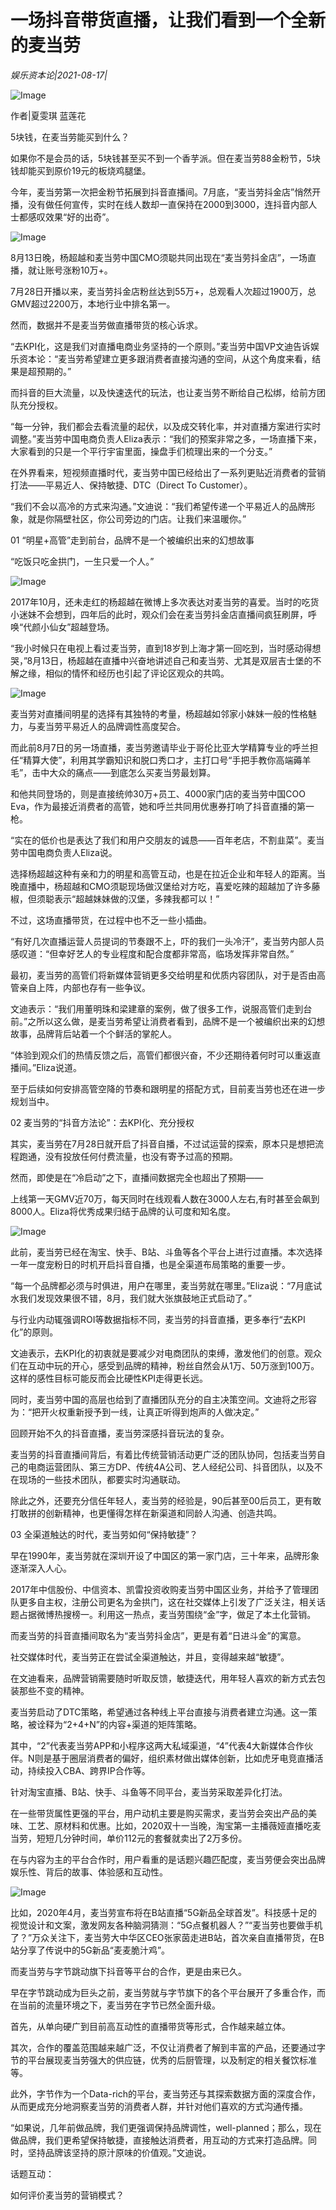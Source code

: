 # 一场抖音带货直播，让我们看到一个全新的麦当劳

*娱乐资本论|2021-08-17|*

![Image](https://inews.gtimg.com/newsapp_bt/0/13890342381/641)

作者|夏雯琪 蓝莲花

5块钱，在麦当劳能买到什么？

如果你不是会员的话，5块钱甚至买不到一个香芋派。但在麦当劳88金粉节，5块钱却能买到原价19元的板烧鸡腿堡。

今年，麦当劳第一次把金粉节拓展到抖音直播间。7月底，“麦当劳抖金店”悄然开播，没有做任何宣传，实时在线人数却一直保持在2000到3000，连抖音内部人士都感叹效果“好的出奇”。

![Image](https://inews.gtimg.com/newsapp_bt/0/13890342400/641)

8月13日晚，杨超越和麦当劳中国CMO须聪共同出现在“麦当劳抖金店”，一场直播，就让账号涨粉10万+。

7月28日开播以来，麦当劳抖金店粉丝达到55万+，总观看人次超过1900万，总GMV超过2200万，本地行业中排名第一。

然而，数据并不是麦当劳做直播带货的核心诉求。

“去KPI化，这是我们对直播电商业务坚持的一个原则。”麦当劳中国VP文迪告诉娱乐资本论：“麦当劳希望建立更多跟消费者直接沟通的空间，从这个角度来看，结果是超预期的。”

而抖音的巨大流量，以及快速迭代的玩法，也让麦当劳不断给自己松绑，给前方团队充分授权。

“每一分钟，我们都会去看流量的起伏，以及成交转化率，并对直播方案进行实时调整。”麦当劳中国电商负责人Eliza表示：“我们的预案非常之多，一场直播下来，大家看到的只是一个平行宇宙里面，操盘手们梳理出来的一个分支。”

在外界看来，短视频直播时代，麦当劳中国已经给出了一系列更贴近消费者的营销打法——平易近人、保持敏捷、DTC（Direct To Customer）。

“我们不会以高冷的方式来沟通。”文迪说：“我们希望传递一个平易近人的品牌形象，就是你隔壁社区，你公司旁边的门店。让我们来温暖你。”

01 “明星+高管”走到前台，品牌不是一个被编织出来的幻想故事

“吃饭只吃金拱门，一生只爱一个人。”

![Image](https://inews.gtimg.com/newsapp_bt/0/13890342382/641)

2017年10月，还未走红的杨超越在微博上多次表达对麦当劳的喜爱。当时的吃货小迷妹不会想到，四年后的此时，观众们会在麦当劳抖金店直播间疯狂刷屏，呼唤“代颜小仙女”超越登场。

“我小时候只在电视上看过麦当劳，直到18岁到上海才第一回吃到，当时感动得想哭，”8月13日，杨超越在直播中兴奋地讲述自己和麦当劳、尤其是双层吉士堡的不解之缘，相似的情怀和经历也引起了评论区观众的共鸣。

![Image](https://inews.gtimg.com/newsapp_bt/0/13890342407/641)

麦当劳对直播间明星的选择有其独特的考量，杨超越如邻家小妹妹一般的性格魅力，与麦当劳平易近人的品牌调性高度契合。

而此前8月7日的另一场直播，麦当劳邀请毕业于哥伦比亚大学精算专业的呼兰担任“精算大使”，利用其学霸知识和脱口秀口才，主打口号“手把手教你高端薅羊毛”，击中大众的痛点——到底怎么买麦当劳最划算。

和他共同登场的，则是直接统帅30万+员工、4000家门店的麦当劳中国COO Eva，作为最接近消费者的高管，她和呼兰共同用优惠券打响了抖音直播的第一枪。

“实在的低价也是表达了我们和用户交朋友的诚恳——百年老店，不割韭菜”。麦当劳中国电商负责人Eliza说。

选择杨超越这种有亲和力的明星和高管互动，也是在拉近企业和年轻人的距离。当晚直播中，杨超越和CMO须聪现场做汉堡给对方吃，喜爱吃辣的超越加了许多藤椒，但须聪表示“超越妹妹做的汉堡，多辣我都可以！”

不过，这场直播带货，在过程中也不乏一些小插曲。

“有好几次直播运营人员提词的节奏跟不上，吓的我们一头冷汗”，麦当劳内部人员感叹道：“但幸好艺人的专业程度和配合度都非常高，临场发挥非常自然。”

最初，麦当劳的高管们将新媒体营销更多交给明星和优质内容团队，对于是否由高管亲自上阵，内部也存有一些争议。

文迪表示：“我们用董明珠和梁建章的案例，做了很多工作，说服高管们走到台前。”之所以这么做，是麦当劳希望让消费者看到，品牌不是一个被编织出来的幻想故事，品牌背后站着一个个鲜活的掌舵人。

“体验到观众们的热情反馈之后，高管们都很兴奋，不少还期待着何时可以重返直播间。”Eliza说道。

至于后续如何安排高管空降的节奏和跟明星的搭配方式，目前麦当劳也还在进一步规划当中。

02 麦当劳的“抖音方法论”：去KPI化、充分授权

其实，麦当劳在7月28日就开启了抖音自播，不过试运营的探索，原本只是想把流程跑通，没有投放任何付费流量，也没有寄予过高的预期。

然而，即使是在“冷启动”之下，直播间数据完全也超出了预期——

上线第一天GMV近70万，每天同时在线观看人数在3000人左右,有时甚至会飙到8000人。Eliza将优秀成果归结于品牌的认可度和知名度。

![Image](https://inews.gtimg.com/newsapp_bt/0/13890342412/641)

此前，麦当劳已经在淘宝、快手、B站、斗鱼等各个平台上进行过直播。本次选择一年一度宠粉日的时机开启抖音自播，也是全渠道布局策略的重要一步。

“每一个品牌都必须与时俱进，用户在哪里，麦当劳就在哪里。”Eliza说：“7月底试水我们发现效果很不错，8月，我们就大张旗鼓地正式启动了。”

与行业内动辄强调ROI等数据指标不同，麦当劳的抖音直播，更多奉行“去KPI化”的原则。

文迪表示，去KPI化的初衷就是要减少对电商团队的束缚，激发他们的创意。观众们在互动中玩的开心，感受到品牌的精神，粉丝自然会从1万、50万涨到100万。这样的感性目标可能反而会比硬性KPI走得更长远。

同时，麦当劳中国的高层也给到了直播团队充分的自主决策空间。文迪将之形容为：“把开火权重新授予到一线，让真正听得到炮声的人做决定。”

回顾开始不久的抖音直播，麦当劳深感抖音玩法的复杂。

麦当劳的抖音直播间背后，有着比传统营销活动更广泛的团队协同，包括麦当劳自己的电商运营团队、第三方DP、传统4A公司、艺人经纪公司、抖音团队，以及不在现场的一些技术团队，都要实时沟通联动。

除此之外，还要充分信任年轻人，麦当劳的经验是，90后甚至00后员工，更有敢打敢拼的创新精神，也更懂得怎样在新渠道和同龄人沟通、创造共鸣。

03 全渠道触达的时代，麦当劳如何“保持敏捷”？

早在1990年，麦当劳就在深圳开设了中国区的第一家门店，三十年来，品牌形象逐渐深入人心。

2017年中信股份、中信资本、凯雷投资收购麦当劳中国区业务，并给予了管理团队更多自主权，注册公司更名为金拱门，这在社交媒体上引发了广泛关注，相关话题占据微博热搜榜一。利用这一热点，麦当劳围绕“金”字，做足了本土化营销。

而麦当劳的抖音直播间取名为“麦当劳抖金店”，更是有着“日进斗金”的寓意。

社交媒体时代，麦当劳正在尝试全渠道触达，并且，变得越来越“敏捷”。

在文迪看来，品牌营销需要随时听取反馈，敏捷迭代，用年轻人喜欢的新方式去包装那些不变的精神。

麦当劳启动了DTC策略，希望通过各种线上平台直接与消费者建立沟通。这一策略，被诠释为“2+4+N”的内容+渠道的矩阵策略。

其中，“2”代表麦当劳APP和小程序这两大私域渠道，“4”代表4大新媒体合作伙伴。N则是基于圈层消费者的偏好，组织素材做出媒体创新，比如虎牙电竞直播活动，持续投入CBA、跨界IP合作等。

针对淘宝直播、B站、快手、斗鱼等不同平台，麦当劳采取差异化打法。

在一些带货属性更强的平台，用户动机主要是购买需求，麦当劳会突出产品的美味、工艺、原材料和优惠。比如，2020双十一当晚，淘宝第一主播薇娅直播吃麦当劳，短短几分钟时间，单价112元的套餐就卖出了2万多份。

在与内容为主的平台合作时，用户看重的是话题兴趣匹配度，麦当劳便会突出品牌娱乐性、背后的故事、体验感和互动性。

![Image](https://inews.gtimg.com/newsapp_bt/0/13890342393/641)

比如，2020年4月，麦当劳宣布将在B站直播“5G新品全球首发”。科技感十足的视觉设计和文案，激发网友各种脑洞猜测：“5G点餐机器人？”“麦当劳也要做手机了？”万众关注下，麦当劳大中华区CEO张家茵走进B站，首次亲自直播带货，在B站分享了传说中的5G新品“麦麦脆汁鸡”。

而麦当劳与字节跳动旗下抖音等平台的合作，更是由来已久。

早在字节跳动成为巨头之前，麦当劳就与字节旗下的各个平台展开了多重合作，而在当前的流量环境之下，麦当劳在字节已然全面升级。

首先，从单向硬广到目前高互动性的直播带货等形式，合作越来越立体。

其次，合作的覆盖范围越来越广泛，不仅让消费者了解到丰富的产品，还要通过字节的平台展现麦当劳强大的供应链，优秀的后厨管理，以及制定的相关餐饮标准等。

此外，字节作为一个Data-rich的平台，麦当劳还与其探索数据方面的深度合作，从而更成充分地洞察麦当劳的消费者人群，并针对他们喜欢的方式沟通传播。

“如果说，几年前做品牌，我们更强调保持品牌调性，well-planned；那么，现在做品牌，我们更希望保持敏捷，直接触达消费者，用互动的方式来打造品牌。同时，坚持品牌该坚持的原汁原味的价值观。”文迪说。

话题互动：

如何评价麦当劳的营销模式？

